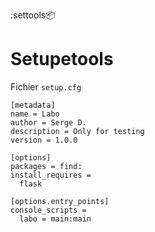 :settools:package:

# Setupetools

Fichier `setup.cfg`

<!---->

    [metadata]
    name = Labo
    author = Serge D.
    description = Only for testing
    version = 1.0.0

    [options]
    packages = find:
    install_requires = 
      flask

    [options.entry_points]
    console_scripts = 
      labo = main:main
